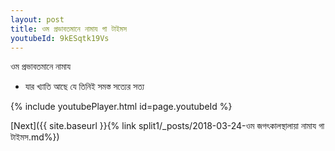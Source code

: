 ```yaml
---
layout: post
title: ওম প্রভাবতমানে নামায গা টাইমস
youtubeId: 9kESqtk19Vs
---
```

 
 
 ওম প্রভাবতমানে নামায  
 
 -  যার খ্যাতি আছে যে তিনিই সমস্ত সত্যের সত্য 
 
  
 
  
 
 
 
 
 
 


{% include youtubePlayer.html id=page.youtubeId %}
 
[Next]({{ site.baseurl }}{% link  split1/_posts/2018-03-24-ওম জগৎকালস্থালায়া নামায গা টাইমস.md%})
 
